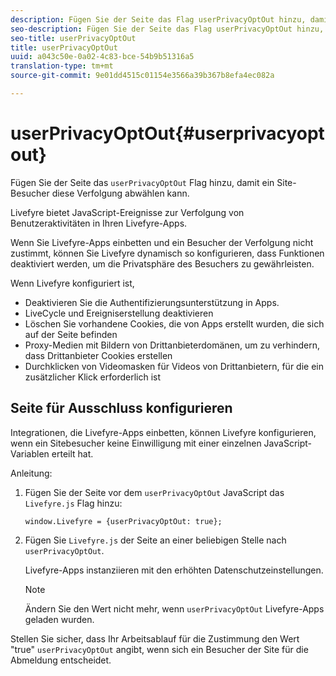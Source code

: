 ```yaml
---
description: Fügen Sie der Seite das Flag userPrivacyOptOut hinzu, damit ein Besucher der Site diese Verfolgung abwählen kann.
seo-description: Fügen Sie der Seite das Flag userPrivacyOptOut hinzu, damit ein Besucher der Site diese Verfolgung abwählen kann.
seo-title: userPrivacyOptOut
title: userPrivacyOptOut
uuid: a043c50e-0a02-4c83-bce-54b9b51316a5
translation-type: tm+mt
source-git-commit: 9e01dd4515c01154e3566a39b367b8efa4ec082a

---
```



# userPrivacyOptOut{#userprivacyoptout}

Fügen Sie der Seite das `userPrivacyOptOut` Flag hinzu, damit ein Site-Besucher diese Verfolgung abwählen kann.

Livefyre bietet JavaScript-Ereignisse zur Verfolgung von Benutzeraktivitäten in Ihren Livefyre-Apps.

Wenn Sie Livefyre-Apps einbetten und ein Besucher der Verfolgung nicht zustimmt, können Sie Livefyre dynamisch so konfigurieren, dass Funktionen deaktiviert werden, um die Privatsphäre des Besuchers zu gewährleisten.

Wenn Livefyre konfiguriert ist,

* Deaktivieren Sie die Authentifizierungsunterstützung in Apps.
* LiveCycle und Ereigniserstellung deaktivieren
* Löschen Sie vorhandene Cookies, die von Apps erstellt wurden, die sich auf der Seite befinden
* Proxy-Medien mit Bildern von Drittanbieterdomänen, um zu verhindern, dass Drittanbieter Cookies erstellen
* Durchklicken von Videomasken für Videos von Drittanbietern, für die ein zusätzlicher Klick erforderlich ist

## Seite für Ausschluss konfigurieren

Integrationen, die Livefyre-Apps einbetten, können Livefyre konfigurieren, wenn ein Sitebesucher keine Einwilligung mit einer einzelnen JavaScript-Variablen erteilt hat.

Anleitung:

1. Fügen Sie der Seite vor dem `userPrivacyOptOut` JavaScript das `Livefyre.js` Flag hinzu:

   ```
   window.Livefyre = {userPrivacyOptOut: true};
   ```

1. Fügen Sie `Livefyre.js` der Seite an einer beliebigen Stelle nach `userPrivacyOptOut`.

   Livefyre-Apps instanziieren mit den erhöhten Datenschutzeinstellungen.

   >[!NOTE]
   >
   >Ändern Sie den Wert nicht mehr, wenn `userPrivacyOptOut` Livefyre-Apps geladen wurden.

Stellen Sie sicher, dass Ihr Arbeitsablauf für die Zustimmung den Wert "true" `userPrivacyOptOut` angibt, wenn sich ein Besucher der Site für die Abmeldung entscheidet.

